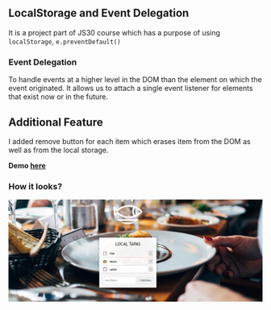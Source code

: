 ## LocalStorage and Event Delegation

It is a project part of JS30 course which has a purpose of using ``localStorage``, ``e.preventDefault()``

### Event Delegation
To handle events at a higher level in the DOM than the element on which the event originated. It allows us to attach a single event listener for elements that exist now or in the future.

## Additional Feature 
I added remove button for each item which erases item from the DOM as well as from the local storage.

**Demo [here](https://bilgedemirkaya.github.io/JS-30/15%20LocalStorage/index-START.html)**

### How it looks? 
![alt text](https://github.com/bilgedemirkaya/JS-30/blob/main/15%20LocalStorage/local.JPG)
